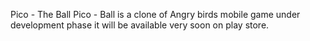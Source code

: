 Pico - The Ball
Pico - Ball is a clone of Angry birds mobile game under development phase it will be available very soon on play store.

